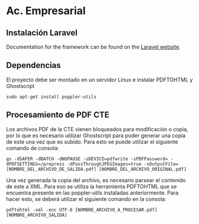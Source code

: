 # Ac. Empresarial



## Instalación Laravel

Documentation for the framework can be found on the [Laravel website](http://laravel.com/docs).

## Dependencias

El proyecto debe ser montado en un servidor Linux e instalar PDFTOHTML y Ghostscript

```
sudo apt-get install poppler-utils
```

## Procesamiento de PDF CTE

Los archivos PDF de la CTE vienen bloqueados para modificación o copia, por lo que es necesario utilizar Ghostscript para poder generar una copia de este una vez que es subido. Para esto se puede utilizar el siguiente comando de consola:

```
gs -dSAFER -dBATCH -dNOPAUSE -sDEVICE=pdfwrite -sPDFPassword= -dPDFSETTINGS=/prepress -dPassThroughJPEGImages=true -sOutputFile=[NOMBRE_DEL_ARCHIVO_DE_SALIDA.pdf] [NOMBRE_DEL_ARCHIVO_ORIGINAL.pdf]
```
Una vez generada la copia del archivo, es necesario parsear el contenido de este a XML. Para eso se utiliza la herramienta PDFTOHTML que se encuentra presente en las poppler-utils instaladas anteriormente. Para hacer esto, se deberá utilizar el siguiente comando en la consola:

```
pdftohtml -xml -enc UTF-8 [NOMBRE_ARCHIVO_A_PROCESAR.pdf] [NOMBRE_ARCHIVO_SALIDA] 
```



